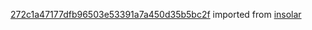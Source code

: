 [272c1a47177dfb96503e53391a7a450d35b5bc2f](https://github.com/insolar/insolar/commit/272c1a47177dfb96503e53391a7a450d35b5bc2f) imported from [insolar](https://github.com/insolar/insolar)
